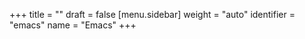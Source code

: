 +++
title = ""
draft = false
[menu.sidebar]
  weight = "auto"
  identifier = "emacs"
  name = "Emacs"
+++
